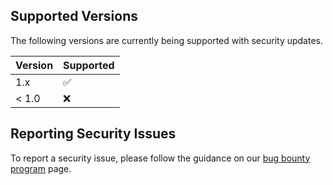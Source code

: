 ## Supported Versions

The following versions are currently being supported with security updates.

| Version | Supported          |
| ------- | ------------------ |
| 1.x     | :white_check_mark: |
| < 1.0   | :x:                |

## Reporting Security Issues

To report a security issue, please follow the guidance on our
[bug bounty program](https://www.metaplex.com/bounty-program) page.
